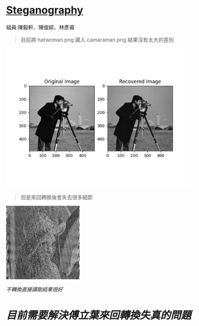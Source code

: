# [Steganography](https://blog.csdn.net/Natukiaaa/article/details/120259449)

組員:陳毅軒、陳俊綜、林彥甫

> 目前將 hatwoman.png 藏入 camaraman.png 結果沒有太大的差別

![比較結果](https://github.com/EasonChen11/image-proc-final/blob/main/compare.png?raw=true)

> 但是來回轉換後會失去很多細節

![extracted_image](https://github.com/EasonChen11/image-proc-final/blob/main/extracted_image.png?raw=true)

_不轉換直接讀取結果很好_

# **_目前需要解決傅立葉來回轉換失真的問題_**
